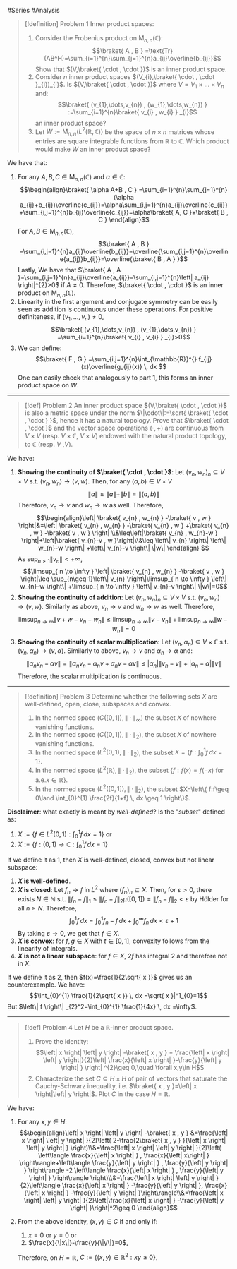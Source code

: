 #Series #Analysis 

> [!definition] Problem 1
> Inner product spaces: 
> 1. Consider the Frobenius product on $\text{M}_{n,n}(\mathbb{C})$: $$\braket{ A , B } =\text{Tr}(AB^H)=\sum_{i=1}^{n}\sum_{j=1}^{n}a_{ij}\overline{b_{ij}}$$Show that $(V,\braket{ \cdot , \cdot })$ is an inner product space.
> 2. Consider $n$ inner product spaces $(V_{i},\braket{ \cdot , \cdot }_{i})_{i}$. Is $(V,\braket{ \cdot , \cdot })$ where $V=V_{1}\times\dots \times V_{n}$ and: $$\braket{ (v_{1},\dots,v_{n}) , (w_{1},\dots,w_{n}) } :=\sum_{i=1}^{n}\braket{ v_{i} , w_{i} } _{i}$$an inner product space?
> 3. Let $W:=\text{M}_{n,n}(L^2(\mathbb{R},\mathbb{C}))$ be the space of $n\times n$ matrices whose entries are square integrable functions from $\mathbb{R}$ to $\mathbb{C}$. Which product would make $W$ an inner product space?

We have that:
1. For any $A,B,C\in \text{M}_{n,n}(\mathbb{C})$ and $\alpha\in \mathbb{C}$: $$\begin{align}\braket{ \alpha A+B , C } =\sum_{i=1}^{n}\sum_{j=1}^{n}(\alpha a_{ij}+b_{ij})\overline{c_{ij}}=\alpha\sum_{i,j=1}^{n}a_{ij}\overline{c_{ij}}+\sum_{i,j=1}^{n}b_{ij}\overline{c_{ij}}=\alpha\braket{  A, C }+\braket{ B , C }  \end{align}$$For $A,B\in \text{M}_{n,n}(\mathbb{C})$, $$\braket{ A , B } =\sum_{i,j=1}^{n}a_{ij}\overline{b_{ij}}=\overline{\sum_{i,j=1}^{n}\overline{a_{ij}}b_{ij}}=\overline{\braket{ B , A } }$$Lastly, We have that $\braket{ A , A }=\sum_{i,j=1}^{n}a_{ij}\overline{a_{ij}}=\sum_{i,j=1}^{n}\left| a_{ij} \right|^{2}>0$ if $A\neq 0$. Therefore, $\braket{ \cdot , \cdot }$ is an inner product on $\text{M}_{n,n}(\mathbb{C})$.
2. Linearity in the first argument and conjugate symmetry can be easily seen as addition is continuous under these operations. For positive definiteness, if $(v_{1},\dots,v_{n})\neq 0$, $$\braket{ (v_{1},\dots,v_{n}) , (v_{1},\dots,v_{n}) } =\sum_{i=1}^{n}\braket{ v_{i} , v_{i} } _{i}>0$$
3. We can define: $$\braket{ F , G } =\sum_{i,j=1}^{n}\int_{\mathbb{R}}^{} f_{ij}(x)\overline{g_{ij}(x)} \, dx  $$One can easily check that analogously to part 1, this forms an inner product space on $W$.
---
> [!def] Problem 2
> An inner product space $(V,\braket{ \cdot , \cdot })$ is also a metric space under the norm $\|\cdot\|:=\sqrt{ \braket{ \cdot , \cdot } }$, hence it has a natural topology. Prove that $\braket{ \cdot , \cdot }$ and the vector space operations $(\cdot,+)$ are continuous from $V\times V$ (resp. $V\times \mathbb{C}$, $V\times V$) endowed with the natural product topology, to $\mathbb{C}$ (resp. $V$ ,$V$). 

We have:
1. **Showing the continuity of $\braket{ \cdot , \cdot }$**:
   Let $(v_{n},w_{n})_{n}\subseteq V\times V$ s.t. $(v_{n},w_{n})\to(v,w)$. Then, for any $(a,b)\in V\times V$
   $$\|a\|\leq\|a\|+\|b\|=\|(a,b)\|$$Therefore, $v_{n}\to v$ and $w_{n}\to w$ as well. Therefore, $$\begin{align}\left| \braket{ v_{n} , w_{n} } -\braket{ v , w }  \right|&=\left| \braket{ v_{n} , w_{n} } -\braket{ v_{n} , w } +\braket{ v_{n} , w }  -\braket{ v , w } \right| \\&\leq\left|\braket{ v_{n} , w_{n}-w }   \right|+\left|\braket{ v_{n}-v , w }\right|\\&\leq \left\| v_{n} \right\| \left\| w_{n}-w \right\| +\left\| v_{n}-v \right\| \|w\|  \end{align} $$As $\sup_{n\geq 1}\left\| v_{n} \right\|<+\infty$, $$\limsup_{ n \to \infty } \left| \braket{ v_{n} , w_{n} } -\braket{ v , w }  \right|\leq \sup_{n\geq 1}\left\| v_{n} \right\|\limsup_{ n \to \infty } \left\| w_{n}-w \right\| +\limsup_{ n \to \infty } \left\| v_{n}-v \right\| \|w\|=0$$
2. **Showing the continuity of addition**:
   Let $(v_{n},w_{n})_{n}\subseteq V\times V$ s.t. $(v_{n},w_{n})\to(v,w)$. Similarly as above, $v_{n}\to v$ and $w_{n}\to w$ as well. Therefore, $$\limsup_{ n \to \infty } \|v+w-v_{n}-w_{n}\|\leq\limsup_{ n \to \infty }\|v-v_{n}\|+\limsup_{ n \to \infty }\left\| w-w_{n} \right\| =0 $$
3. **Showing the continuity of scalar multiplication**:
	Let $(v_{n},\alpha_{n})\subseteq V\times \mathbb{C}$ s.t. $(v_{n},\alpha_{n})\to(v,\alpha)$. Similarly to above, $v_{n}\to v$ and $\alpha_{n}\to\alpha$ and: $$\|\alpha_{n} v_{n}-\alpha v\|=\|\alpha_{n}v_{n}-\alpha_{n}v+\alpha_{n}v-\alpha v\|\leq \left| \alpha_{n} \right| \left\| v_{n}-v \right\| +\left| \alpha_{n}-\alpha \right| \|v\|$$Therefore, the scalar multiplication is continuous.
---

> [!definition] Problem 3
> Determine whether the following sets $X$ are well-defined, open, close, subspaces and convex.
> 1. In the normed space $(C([0,1]),\|\cdot\|_{\infty})$ the subset $X$ of nowhere vanishing functions.
> 2. In the normed space $(C([0,1]),\|\cdot \|_{2})$, the subset $X$ of nowhere vanishing functions.
> 3. In the normed space $(L^2(0,1),\|\cdot\|_{2})$, the subset $X=\left\{  f:\int_{0}^{1} f \, dx =1  \right\}$.
> 4. In the normed space $(L^2(\mathbb{R}),\|\cdot\|_{2})$, the subset $\{ f:f(x)=f(-x)\text{ for a.e.}x\in \mathbb{R} \}$.
> 5. In the normed space $(L^2([0,1]),\|\cdot\|_{2})$, the subset $X=\left\{  f:f\geq 0\land \int_{0}^{1} \frac{2f}{1+f} \, dx \geq 1 \right\}$.


**Disclaimer**: what exactly is meant by *well-defined*? Is the "*subset*" defined as: 
1. $X:=\left\{  f\in L^2(0,1):\int_{0}^{1} f \, dx =1  \right\}$ or 
2. $X:=\left\{  f:(0,1)\to \mathbb{C}:\int_{0}^{1} f \, dx=1  \right\}$

If we define it as 1, then $X$ is well-defined, closed, convex but not linear subspace:
1. **$X$ is well-defined**.
2. **$X$ is closed**: Let $f_{n}\to f$ in $L^2$ where $(f_{n})_{n}\subseteq X$. Then, for $\varepsilon>0$, there exists $N\in \mathbb{N}$ s.t. $\|f_{n}-f\|_{1}\leq \left\| f_{n}-f \right\|_{2}\mu([0,1])=\left\| f_{n}-f \right\|_{2}<\varepsilon$ by Hölder for all $n\geq N$. Therefore, $$\int_{0}^{1} f \, dx = \int_{0}^{1} f_{n}-f \, dx +\int_{0}^{\infty} f_{n} \, dx <\varepsilon+1$$By taking $\varepsilon\to {0}$, we get that $f\in X$. 
3. **$X$ is convex**: for $f,g\in X$ with $t\in[0,1]$, convexity follows from the linearity of integrals.
4. **$X$ is not a linear subspace**: for $f\in X$, $2f$ has integral $2$ and therefore not in $X$.

If we define it as 2, then $f(x)=\frac{1}{2\sqrt{ x }}$ gives us an counterexample. We have: $$\int_{0}^{1} \frac{1}{2\sqrt{ x }} \, dx =\sqrt{ x }|^1_{0}=1$$But $\left\| f \right\| _{2}^2=\int_{0}^{1} \frac{1}{4x} \, dx =\infty$.

---
> [!def] Problem 4
> Let $H$ be a $\mathbb{R}$-inner product space. 
> 1. Prove the identity: $$\left| x \right| \left| y \right| -\braket{ x , y } = \frac{\left| x \right| \left| y \right|}{2}\left| \frac{x}{\left| x \right| }-\frac{y}{\left| y \right| } \right| ^{2}\geq 0,\quad \forall x,y\in H$$
> 2. Characterize the set $C\subseteq H\times H$ of pair of vectors that saturate the Cauchy-Schwarz inequality, i.e. $\braket{ x , y }=\left| x \right|\left| y \right|$. Plot $C$ in the case $H=\mathbb{R}$.

We have: 
1. For any $x,y\in H$:$$\begin{align}\left| x \right| \left| y \right| -\braket{ x , y } &=\frac{\left| x \right| \left| y \right| }{2}\left( 2-\frac{2\braket{ x , y } }{\left| x \right| \left| y \right| } \right)\\&=\frac{\left| x \right| \left| y \right| }{2}\left( \left\langle \frac{x}{\left| x \right| } , \frac{x}{\left| x\right| } \right\rangle+\left\langle \frac{y}{\left| y \right| } , \frac{y}{\left| y \right| } \right\rangle -2 \left\langle \frac{x}{\left| x \right| } , \frac{y}{\left| y \right| } \right\rangle  \right)\\&=\frac{\left| x \right| \left| y \right| }{2}\left\langle \frac{x}{\left| x \right| } -\frac{y}{\left| y \right| }, \frac{x}{\left| x \right| } -\frac{y}{\left| y \right| }\right\rangle\\&=\frac{\left| x \right| \left| y \right| }{2}\left|\frac{x}{\left| x \right| } -\frac{y}{\left| y \right| }\right|^2\geq 0 \end{align}$$
2. From the above identity, $(x,y)\in C$ if and only if:
	1. $x=0$ or $y=0$ or
	2. $\frac{x}{\|x\|}-\frac{y}{\|y\|}=0$, 

	Therefore, on $H=\mathbb{R}$, $C:=\{ (x,y)\in \mathbb{R}^{2}: xy\geq 0 \}$.
	



